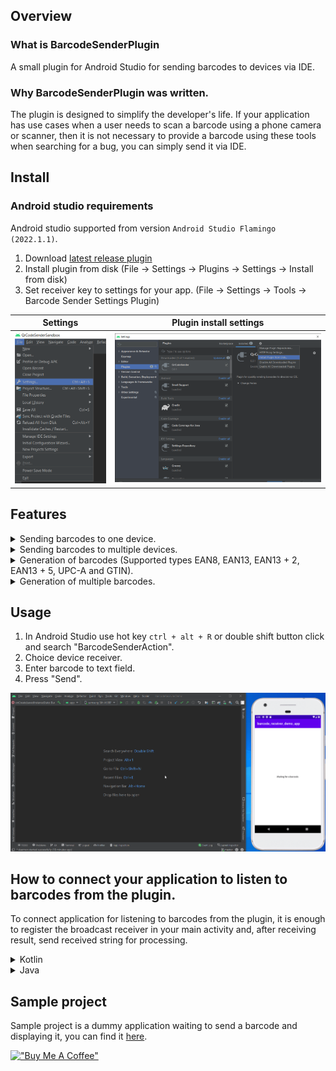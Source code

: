## Overview

### What is BarcodeSenderPlugin

A small plugin for Android Studio for sending barcodes to devices via IDE.

### Why BarcodeSenderPlugin was written.

The plugin is designed to simplify the developer's life. If your application has use cases when a user needs to scan a
barcode using a phone camera or scanner, then it is not necessary to provide a barcode using these tools when searching
for a bug, you can simply send it via IDE.

## Install

### Android studio requirements

Android studio supported from version `Android Studio Flamingo (2022.1.1)`.

1. Download [latest release plugin](https://github.com/IosephKnecht/barcode-sender-plugin/releases/tag/v1.0.0-alpha01-222.4459.24)
2. Install plugin from disk (File -> Settings -> Plugins -> Settings -> Install from disk)
3. Set receiver key to settings for your app. (File -> Settings -> Tools -> Barcode Sender Settings Plugin)

|                    Settings                     |            Plugin install settings             |
|:-----------------------------------------------:|:----------------------------------------------:|
| ![project settings](images/settings_screen.png) | ![plugins settings](images/plugins_screen.png) |

## Features

<details>
<summary>Sending barcodes to one device.</summary>

![generation_barcode_usage_gif](images/plugin_usage_single_device_send_new.gif)

</details>
<details>
  <summary>Sending barcodes to multiple devices.</summary>

![generation_barcode_usage_gif](images/plugin_multiple_usage_screen_new.gif)

</details>
<details>
  <summary>Generation of barcodes (Supported types EAN8, EAN13, EAN13 + 2, EAN13 + 5, UPC-A and GTIN).</summary>

![generation_barcode_usage_gif](images/plugin_usage_generation_barcode_new.gif)

</details>
<details>
  <summary>Generation of multiple barcodes.</summary>

![generation_barcode_usage_gif](images/plugin_usage_multiple_generation_barcode_new.gif)

</details>

## Usage

1. In Android Studio use hot key `ctrl + alt + R` or double shift button click and search "BarcodeSenderAction".
2. Choice device receiver.
3. Enter barcode to text field.
4. Press "Send".

![usage gif](images/plugin_usage_screen_new.gif)

## How to connect your application to listen to barcodes from the plugin.

To connect application for listening to barcodes from the plugin, it is enough to register the broadcast receiver in
your main activity and, after receiving result, send received string for processing.

<details>
  <summary>Kotlin</summary>

```kotlin
class MainActivity : AppCompatActivity() {

    private val broadcastReceiver = object : BroadcastReceiver() {
        override fun onReceive(context: Context, intent: Intent?) {
            intent?.getStringExtra(BARCODE_EXTRA_STRING_KEY)?.let(this@MainActivity::handleBarcode)
        }
    }

    override fun onCreate(savedInstanceState: Bundle?) {
        super.onCreate(savedInstanceState)
        setContentView(R.layout.activity_main)

        object : DefaultLifecycleObserver {
            override fun onResume(owner: LifecycleOwner) {
                activity.registerReceiver(
                    broadcastReceiver,
                    IntentFilter(BARCODE_INTENT_FILTER_KEY)
                )
            }

            override fun onPause(owner: LifecycleOwner) {
                activity.unregisterReceiver(broadcastReceiver)
            }

            override fun onDestroy(owner: LifecycleOwner) {
                owner.lifecycle.removeObserver(this)
            }
        }
    }

    private fun handleBarcode() {
        // do something
    }

    private companion object {
        const val BARCODE_INTENT_FILTER_KEY = "YOUR_APP_RECEIVER_KEY"
        const val BARCODE_EXTRA_STRING_KEY = "EXTRA_STRING_BARCODE"
    }
}
```

</details>
<details>
  <summary>Java</summary>

```java
public class MainActivity extends AppCompatActivity {

    private static final String BARCODE_INTENT_FILTER_KEY = "YOUR_APP_RECEIVER_KEY";
    private static final String BARCODE_EXTRA_STRING_KEY = "EXTRA_STRING_BARCODE";

    private final BroadcastReceiver broadcastReceiver = new BroadcastReceiver() {
        @Override
        public void onReceive(Context context, Intent intent) {
            if (intent == null) return;
            String barcode = intent.getStringExtra(BARCODE_EXTRA_STRING_KEY);
            if (barcode == null) return;
            handleBarcode(barcode);
        }
    };

    @Override
    protected void onCreate(@Nullable Bundle savedInstanceState) {
        super.onCreate(savedInstanceState);
        setContentView(R.layout.activity_main);

        LifecycleObserver observer = new DefaultLifecycleObserver() {
            @Override
            public void onResume(@NonNull LifecycleOwner owner) {
                registerReceiver(broadcastReceiver, new IntentFilter(BARCODE_INTENT_FILTER_KEY));
            }

            @Override
            public void onPause(@NonNull LifecycleOwner owner) {
                unregisterReceiver(broadcastReceiver);
            }

            @Override
            public void onDestroy(@NonNull LifecycleOwner owner) {
                owner.getLifecycle().removeObserver(this);
            }
        };

        getLifecycle().addObserver(observer);
    }

    private void handleBarcode(@NonNull final String barcode) {
        // do something
    }
}
```

</details>

## Sample project

Sample project is a dummy application waiting to send a barcode and displaying it, you can find
it [here](https://github.com/IosephKnecht/barcode-receiver-demo-app).

[!["Buy Me A Coffee"](https://www.buymeacoffee.com/assets/img/custom_images/orange_img.png)](https://www.buymeacoffee.com/iosephknecht)